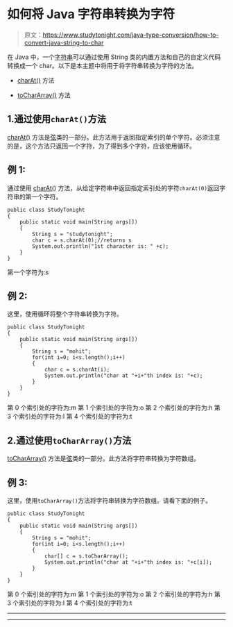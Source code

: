 # 如何将 Java 字符串转换为字符

> 原文：<https://www.studytonight.com/java-type-conversion/how-to-convert-java-string-to-char>

在 Java 中，一个[字符串](https://www.studytonight.com/java/string-handling-in-java.php)可以通过使用 String 类的内置方法和自己的自定义代码转换成一个 char。以下是本主题中将用于将字符串转换为字符的方法。

*   [charAt()](https://www.studytonight.com/java/string-class-functions.php) 方法

*   [toCharArray()](https://www.studytonight.com/java/string-class-functions.php) 方法

## 1.通过使用`charAt()`方法

[charAt()](https://www.studytonight.com/java/string-class-functions.php) 方法是[弦](https://www.studytonight.com/java/string-handling-in-java.php)类的一部分。此方法用于返回指定索引的单个字符。必须注意的是，这个方法只返回一个字符，为了得到多个字符，应该使用循环。

## 例 1:

通过使用 [charAt()](https://www.studytonight.com/java/string-class-functions.php) 方法，从给定字符串中返回指定索引处的字符`charAt(0)`返回字符串的第一个字符。

```
public class StudyTonight
{  
	public static void main(String args[])
	{  
		String s = "studytonight";  
		char c = s.charAt(0);//returns s  
		System.out.println("1st character is: " +c);  
	}
} 
```

第一个字符为:s

## 例 2:

这里，使用循环将整个字符串转换为字符。

```
public class StudyTonight
{  
	public static void main(String args[])
	{  
		String s = "mohit";    
		for(int i=0; i<s.length();i++)
		{  
			char c = s.charAt(i);  
			System.out.println("char at "+i+"th index is: "+c);  
		}   
	}
} 
```

第 0 个索引处的字符为:m 第 1 个索引处的字符为:o 第 2 个索引处的字符为:h 第 3 个索引处的字符为:I 第 4 个索引处的字符为:t

## 2.通过使用`toCharArray()`方法

[toCharArray()](https://www.studytonight.com/java/string-class-functions.php) 方法是[弦](https://www.studytonight.com/java/string-handling-in-java.php)类的一部分。此方法将字符串转换为字符数组。

## 例 3:

这里，使用`toCharArray()`方法将字符串转换为字符数组。请看下面的例子。

```
public class StudyTonight
{  
	public static void main(String args[])
	{  
		String s = "mohit";    
		for(int i=0; i<s.length();i++)
		{  
			char[] c = s.toCharArray();   
			System.out.println("char at "+i+"th index is: "+c[i]);  
		}   
	}
} 
```

第 0 个索引处的字符为:m 第 1 个索引处的字符为:o 第 2 个索引处的字符为:h 第 3 个索引处的字符为:I 第 4 个索引处的字符为:t

* * *

* * *